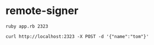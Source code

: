# remote-signer



```
ruby app.rb 2323
```

```
curl http://localhost:2323 -X POST -d '{"name":"tom"}'
```